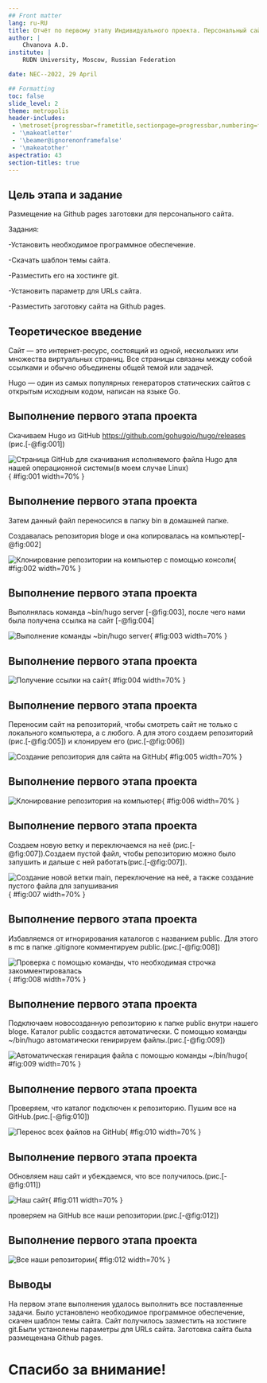 ```yaml
---
## Front matter
lang: ru-RU
title: Отчёт по первому этапу Индивидуального проекта. Персональный сайт научного работника
author: |
	Chvanova A.D.
institute: |
	RUDN University, Moscow, Russian Federation

date: NEC--2022, 29 April 

## Formatting
toc: false
slide_level: 2
theme: metropolis
header-includes: 
 - \metroset{progressbar=frametitle,sectionpage=progressbar,numbering=fraction}
 - '\makeatletter'
 - '\beamer@ignorenonframefalse'
 - '\makeatother'
aspectratio: 43
section-titles: true
---
```


## Цель этапа и задание

Размещение на Github pages заготовки для персонального сайта.

Задания:

-Установить необходимое программное обеспечение.

-Скачать шаблон темы сайта.

-Разместить его на хостинге git.

-Установить параметр для URLs сайта.

-Разместить заготовку сайта на Github pages.

## Теоретическое введение

Сайт  — это интернет-ресурс, состоящий из одной, нескольких или множества виртуальных страниц. Все страницы связаны между собой ссылками и обычно объединены общей темой или задачей.

Hugo — один из самых популярных генераторов статических сайтов с открытым исходным кодом, написан на языке Go.

## Выполнение первого этапа проекта

Скачиваем Hugo из GitHub https://github.com/gohugoio/hugo/releases (рис.[-@fig:001])

![Страница GitHub для скачивания исполняемого файла Hugo для нашей операционной системы(в моем случае Linux)](image/1.JPG){ #fig:001 width=70% }

## Выполнение первого этапа проекта

Затем данный файл переносился в папку bin в домашней папке.

Создавалась репозитория bloge и она копировалась на компьютер[-@fig:002]

![Клонирование репозитории на компьютер с помощью консоли](image/1.png){ #fig:002 width=70% }


## Выполнение первого этапа проекта

Выполнялась команда ~bin/hugo server [-@fig:003], после чего нами была получена ссылка на сайт [-@fig:004]

![Выполнение команды ~bin/hugo server ](image/3.png){ #fig:003 width=70% } 

## Выполнение первого этапа проекта

![Получение ссылки на сайт](image/4.png){ #fig:004 width=70% }


## Выполнение первого этапа проекта

Переносим сайт на репозиторий, чтобы смотреть сайт не только с локального компьютера, а с любого. А для этого создаем репозиторий (рис.[-@fig:005]) и клонируем его (рис.[-@fig:006])

![Создание репозитория для сайта на GitHub](image/5.JPG){ #fig:005 width=70% }

## Выполнение первого этапа проекта

![Клонирование репозитория на компьютер](image/5.png){ #fig:006 width=70% }

## Выполнение первого этапа проекта

Создаем новую ветку и переключаемся на неё (рис.[-@fig:007]).Создаем пустой файл, чтобы репозиторию можно было запушить и дальше с ней работать(рис.[-@fig:007]).

![Создание новой ветки main, переключение на неё, а также создание пустого файла для запушивания](image/7.png){ #fig:007 width=70% }


## Выполнение первого этапа проекта

Избавляемся от игнорирования каталогов с названием public. Для этого в mc в папке .gitignore комментируем public.(рис.[-@fig:008])

![Проверка с помощью команды, что необходимая строчка закомментировалась](image/8.png){ #fig:008 width=70% }

## Выполнение первого этапа проекта

Подключаем новосозданную репозиторию к папке public внутри нашего bloge. Каталог public создастся  автоматически. С помощью команды ~/bin/hugo автоматически генирируем файлы.(рис.[-@fig:009])

![Автоматическая генирация файла с помощью команды ~/bin/hugo ](image/9.png){ #fig:009 width=70% }

## Выполнение первого этапа проекта

 Проверяем, что каталог подключен к репозиторию. Пушим все на GitHub.(рис.[-@fig:010])

![Перенос всех файлов на GitHub](image/10.png){ #fig:010 width=70% }

## Выполнение первого этапа проекта

Обновляем наш сайт и убеждаемся, что все получилось.(рис.[-@fig:011])

![Наш сайт](image/13.png){ #fig:011 width=70% }

проверяем на GitHub все наши репозитории.(рис.[-@fig:012])

## Выполнение первого этапа проекта

![Все наши репозитории](image/14.png){ #fig:012 width=70% }

## Выводы

На первом этапе выполнения удалось выполнить все поставленные задачи. Было установлено необходимое программное обеспечение, скачен шаблон темы сайта. Сайт получилось зазместить на хостинге git.Были устанолены параметры для URLs сайта. Заготовка сайта была размещенана Github pages.

# Спасибо за внимание!

